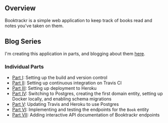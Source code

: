 
## Overview

Booktrackr is a simple web application to keep track of books read and notes you've taken on them.

## Blog Series

I'm creating this application in parts, and blogging about them [here](https://ryanpmartz.com).

### Individual Parts

* [Part I](https://ryanpmartz.com/booktrackr-getting-started): Setting up the build and version control
* [Part II](https://ryanpmartz.com/booktrackr-part-02-continuous-integration): Setting up continuous integration on Travis CI
* [Part III](https://ryanpmartz.com/booktrackr-part-03-first-deployment): Setting up deployment to Heroku
* [Part IV](https://ryanpmartz.com/booktrackr-part-04-users-migrations): Switching to Postgres, creating the first domain entity, setting up Docker locally, and enabling schema migrations
* [Part V](https://ryanpmartz.com/booktrackr-part-05-heroku-postgres-travis): Updating Travis and Heroku to use Postgres
* [Part VI](http://ryanpmartz.com/booktrackr-part-06-book-endpoints): Implementing and testing the endpoints for the `Book` entity
* [Part VII](https://ryanpmartz.com/booktrackr-part-07-api-docs): Adding interactive API documentation of Booktrackr endpoints
